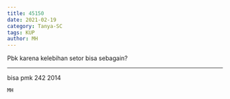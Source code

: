 ```yaml
---
title: 45150
date: 2021-02-19
category: Tanya-SC
tags: KUP
author: MH
---
```


Pbk karena kelebihan setor bisa sebagain?

---

bisa pmk 242 2014

`MH`
